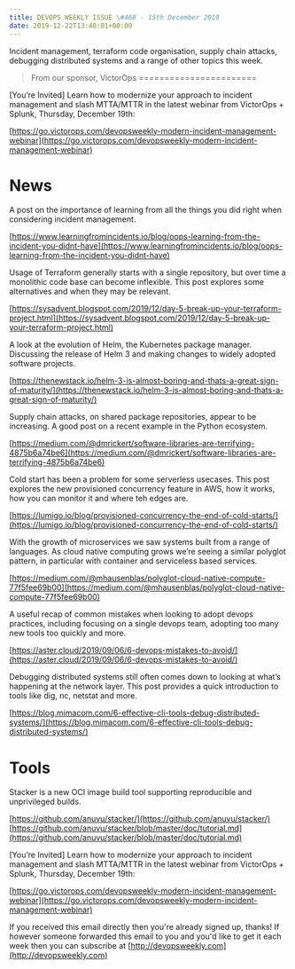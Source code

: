 ```yaml
---
title: DEVOPS WEEKLY ISSUE \#468 - 15th December 2019 
date: 2019-12-22T13:40:01+00:00
---
```


Incident management, terraform code organisation, supply chain attacks, debugging distributed systems and a range of other topics this week.


>From our sponsor, VictorOps
=======================

[You’re Invited] Learn how to modernize your approach to incident management and slash MTTA/MTTR in the latest webinar from VictorOps + Splunk, Thursday, December 19th:

[https://go.victorops.com/devopsweekly-modern-incident-management-webinar](https://go.victorops.com/devopsweekly-modern-incident-management-webinar)


News
====

A post on the importance of learning from all the things you did right when considering incident management.

[https://www.learningfromincidents.io/blog/oops-learning-from-the-incident-you-didnt-have](https://www.learningfromincidents.io/blog/oops-learning-from-the-incident-you-didnt-have)


Usage of Terraform generally starts with a single repository, but over time a monolithic code base can become inflexible. This post explores some alternatives and when they may be relevant.

[https://sysadvent.blogspot.com/2019/12/day-5-break-up-your-terraform-project.html](https://sysadvent.blogspot.com/2019/12/day-5-break-up-your-terraform-project.html)


A look at the evolution of Helm, the Kubernetes package manager. Discussing the release of Helm 3 and making changes to widely adopted software projects.

[https://thenewstack.io/helm-3-is-almost-boring-and-thats-a-great-sign-of-maturity/](https://thenewstack.io/helm-3-is-almost-boring-and-thats-a-great-sign-of-maturity/)


Supply chain attacks, on shared package repositories, appear to be increasing. A good post on a recent example in the Python ecosystem.

[https://medium.com/@dmrickert/software-libraries-are-terrifying-4875b6a74be6](https://medium.com/@dmrickert/software-libraries-are-terrifying-4875b6a74be6)


Cold start has been a problem for some serverless usecases. This post explores the new provisioned concurrency feature in AWS, how it works, how you can monitor it and where teh edges are.

[https://lumigo.io/blog/provisioned-concurrency-the-end-of-cold-starts/](https://lumigo.io/blog/provisioned-concurrency-the-end-of-cold-starts/)


With the growth of microservices we saw systems built from a range of languages. As cloud native computing grows we’re seeing a similar polyglot pattern, in particular with container and serviceless based services.

[https://medium.com/@mhausenblas/polyglot-cloud-native-compute-77f5fee69b00](https://medium.com/@mhausenblas/polyglot-cloud-native-compute-77f5fee69b00)


A useful recap of common mistakes when looking to adopt devops practices, including focusing on a single devops team, adopting too many new tools too quickly and more.

[https://aster.cloud/2019/09/06/6-devops-mistakes-to-avoid/](https://aster.cloud/2019/09/06/6-devops-mistakes-to-avoid/)


Debugging distributed systems still often comes down to looking at what’s happening at the network layer. This post provides a quick introduction to tools like dig, nc, netstat and more.

[https://blog.mimacom.com/6-effective-cli-tools-debug-distributed-systems/](https://blog.mimacom.com/6-effective-cli-tools-debug-distributed-systems/)


Tools
=====

Stacker is a new OCI image build tool supporting reproducible and unprivileged builds.

[https://github.com/anuvu/stacker/](https://github.com/anuvu/stacker/)
[https://github.com/anuvu/stacker/blob/master/doc/tutorial.md](https://github.com/anuvu/stacker/blob/master/doc/tutorial.md)


[You’re Invited] Learn how to modernize your approach to incident management and slash MTTA/MTTR in the latest webinar from VictorOps + Splunk, Thursday, December 19th:

[https://go.victorops.com/devopsweekly-modern-incident-management-webinar](https://go.victorops.com/devopsweekly-modern-incident-management-webinar)


If you received this email directly then you're already signed up, thanks! If however someone forwarded this email to you and you'd like to get it each week then you can subscribe at [http://devopsweekly.com](http://devopsweekly.com)

